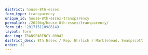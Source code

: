 ```yaml
---
district: house-8th-essex
form_type: transparency
unique_id: house-8th-essex-transparency
permalink: /2020bq/house-8th-essex/transparency/
form_id: '201715110986149'
layout: form
doc_img: TRANSPARENCY-00042
district_desc: 8th Essex / Rep. Ehrlich / Marblehead, Swampscott
order: 32
---
```

